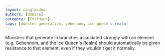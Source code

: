 ```yaml
---
layout: singleidea
authors: [Umbire]
category: [EvilHack]
tags: [monster generation, gehennom, ice queen's realm]
---
```

Monsters that generate in branches associated strongly with an element (e.g.
Gehennom, and the Ice Queen's Realm) should automatically be given resistance to
that element, even if they wouldn't get it normally.
